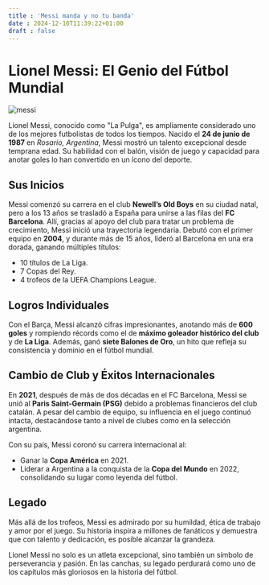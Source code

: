 ```yaml
---
title : 'Messi manda y no tu banda'
date : 2024-12-10T11:39:22+01:00
draft : false
---
```


# Lionel Messi: El Genio del Fútbol Mundial
![messi](./img/messi.png)

Lionel Messi, conocido como "La Pulga", es ampliamente considerado uno de los mejores futbolistas de todos los tiempos. Nacido el **24 de junio de 1987** en *Rosario, Argentina*, Messi mostró un talento excepcional desde temprana edad. Su habilidad con el balón, visión de juego y capacidad para anotar goles lo han convertido en un ícono del deporte.

## Sus Inicios
Messi comenzó su carrera en el club **Newell’s Old Boys** en su ciudad natal, pero a los 13 años se trasladó a España para unirse a las filas del **FC Barcelona**. Allí, gracias al apoyo del club para tratar un problema de crecimiento, Messi inició una trayectoria legendaria. Debutó con el primer equipo en **2004**, y durante más de 15 años, lideró al Barcelona en una era dorada, ganando múltiples títulos:

- 10 títulos de La Liga.
- 7 Copas del Rey.
- 4 trofeos de la UEFA Champions League.

## Logros Individuales
Con el Barça, Messi alcanzó cifras impresionantes, anotando más de **600 goles** y rompiendo récords como el de **máximo goleador histórico del club** y de **La Liga**. Además, ganó **siete Balones de Oro**, un hito que refleja su consistencia y dominio en el fútbol mundial.

## Cambio de Club y Éxitos Internacionales
En **2021**, después de más de dos décadas en el FC Barcelona, Messi se unió al **Paris Saint-Germain (PSG)** debido a problemas financieros del club catalán. A pesar del cambio de equipo, su influencia en el juego continuó intacta, destacándose tanto a nivel de clubes como en la selección argentina.

Con su país, Messi coronó su carrera internacional al:

- Ganar la **Copa América** en 2021.
- Liderar a Argentina a la conquista de la **Copa del Mundo** en 2022, consolidando su lugar como leyenda del fútbol.

## Legado
Más allá de los trofeos, Messi es admirado por su humildad, ética de trabajo y amor por el juego. Su historia inspira a millones de fanáticos y demuestra que con talento y dedicación, es posible alcanzar la grandeza.

Lionel Messi no solo es un atleta excepcional, sino también un símbolo de perseverancia y pasión. En las canchas, su legado perdurará como uno de los capítulos más gloriosos en la historia del fútbol.